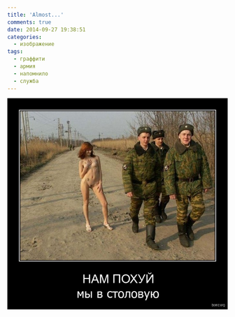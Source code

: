 ```yaml
---
title: 'Almost...'
comments: true
date: 2014-09-27 19:38:51
categories:
  - изображение
tags:
  - граффити
  - армия
  - напомнило
  - служба
---
```


![НАМ ПОХУЙ!](../../assets/images/uncategorized/nam_pohuj.jpg)
